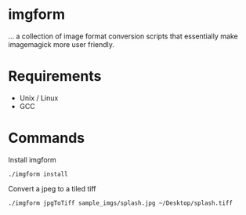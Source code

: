 # imgform
... a collection of image format conversion scripts that essentially make imagemagick more user friendly.

# Requirements
* Unix / Linux
* GCC

# Commands
Install imgform

	./imgform install

Convert a jpeg to a tiled tiff

	./imgform jpgToTiff sample_imgs/splash.jpg ~/Desktop/splash.tiff

